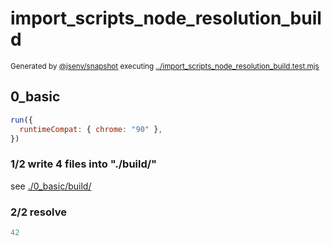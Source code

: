 # import_scripts_node_resolution_build

<sub>
  Generated by <a href="https://github.com/jsenv/core/tree/main/packages/independent/snapshot">@jsenv/snapshot</a> executing <a href="../import_scripts_node_resolution_build.test.mjs">../import_scripts_node_resolution_build.test.mjs</a>
</sub>

## 0_basic

```js
run({
  runtimeCompat: { chrome: "90" },
})
```

### 1/2 write 4 files into "./build/"

see [./0_basic/build/](./0_basic/build/)

### 2/2 resolve

```js
42
```